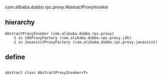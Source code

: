 com.alibaba.dubbo.rpc.proxy.AbstractProxyInvoker

## hierarchy
```
AbstractProxyInvoker (com.alibaba.dubbo.rpc.proxy)
    1 in JdkProxyFactory (com.alibaba.dubbo.rpc.proxy.jdk)
    1 in JavassistProxyFactory (com.alibaba.dubbo.rpc.proxy.javassist)
```

## define
```

abstract class AbstractProxyInvoker<T> 

```